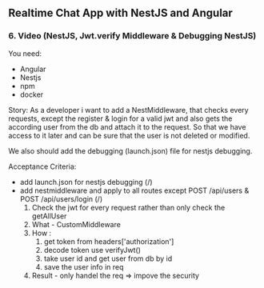 ## Realtime Chat App with NestJS and Angular
### 6. Video (NestJS, Jwt.verify Middleware & Debugging NestJS)

You need:
- Angular
- Nestjs
- npm
- docker

Story:
As a developer i want to add a NestMiddleware, that checks every requests, except the register & login for a valid jwt
and also gets the according user from the db and attach it to the request. So that we have access to it later and can be sure that
the user is not deleted or modified.

We also should add the debugging (launch.json) file for nestjs debugging.

Acceptance Criteria:
- add launch.json for nestjs debugging (/)
- add nestmiddleware and apply to all routes except POST /api/users & POST /api/users/login (/)
    1. Check the jwt for every request rather than only check the getAllUser
    2. What - CustomMiddleware
    3. How : 
        1. get token from headers['authorization']
        2. decode token use verifyJwt()
        3. take user id and get user from db by id
        4. save the user info in req  
    4. Result - only handel the req => impove the security